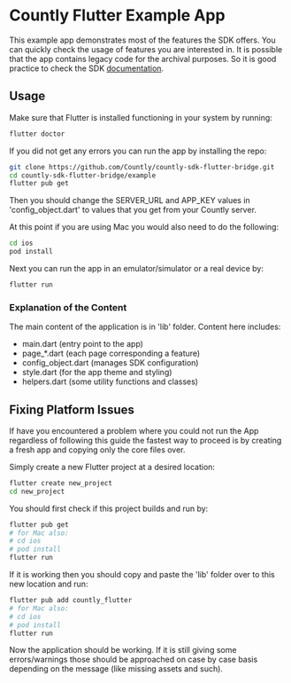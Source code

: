 # Countly Flutter Example App

This example app demonstrates most of the features the SDK offers.
You can quickly check the usage of features you are interested in.
It is possible that the app contains legacy code for the archival purposes.
So it is good practice to check the SDK [documentation](https://support.count.ly/hc/en-us/articles/360037944212).

## Usage
Make sure that Flutter is installed  functioning in your system by running:

```bash
flutter doctor
```

If you did not get any errors you can run the app by installing the repo:

```bash
git clone https://github.com/Countly/countly-sdk-flutter-bridge.git
cd countly-sdk-flutter-bridge/example
flutter pub get
```

Then you should change the SERVER_URL and APP_KEY values in 'config_object.dart' to values that you get from your Countly server. 

At this point if you are using Mac you would also need to do the following:

```bash
cd ios
pod install
```

Next you can run the app in an emulator/simulator or a real device by:

```bash
flutter run
```

### Explanation of the Content
The main content of the application is in 'lib' folder. Content here includes:
- main.dart (entry point to the app)
- page_*.dart (each page corresponding a feature)
- config_object.dart (manages SDK configuration)
- style.dart (for the app theme and styling)
- helpers.dart (some utility functions and classes)

## Fixing Platform Issues
If have you encountered a problem where you could not run the App regardless of following this guide the fastest way to proceed is by creating a fresh app and copying only the core files over.

Simply create a new Flutter project at a desired location:

```bash
flutter create new_project
cd new_project
```

You should first check if this project builds and run by:

```bash
flutter pub get
# for Mac also:
# cd ios
# pod install
flutter run
```

If it is working then you should copy and paste the 'lib' folder over to this new location and run:

```bash
flutter pub add countly_flutter
# for Mac also:
# cd ios
# pod install
flutter run
```

Now the application should be working. If it is still giving some errors/warnings those should be approached on case by case basis depending on the message (like missing assets and such).
